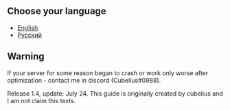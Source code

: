 ## Choose your language

- [English](https://github.com/cubelius/minecraft-server-optimization/blob/main/Eng.md)
- [Русский](https://github.com/cubelius/minecraft-server-optimization/blob/main/Ru.md)

## Warning

If your server for some reason began to crash or work only worse after optimization - contact me in discord (Cubelius#0988).

Release 1.4, update: July 24.
This guide is originally created by cubelius and I am not claim this texts.
